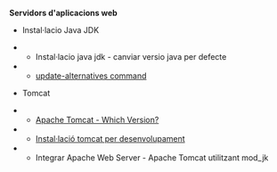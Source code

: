 **Servidors d'aplicacions web**

- Instal·lacio Java JDK
- - Instal·lacio java jdk - canviar versio java per defecte
- - [update-alternatives command](https://bitmingw.com/2019/08/28/ubuntu-update-alternatives/)
    
- Tomcat
- - [Apache Tomcat - Which Version?](https://tomcat.apache.org/whichversion.html)
- - [Instal·lació tomcat per desenvolupament](https://github.com/pauca881/DAW_Classwork/blob/main/WIKI/M08/UF2/instalacio_tomcat_dev.txt)
- - Integrar Apache Web Server - Apache Tomcat utilitzant mod_jk
